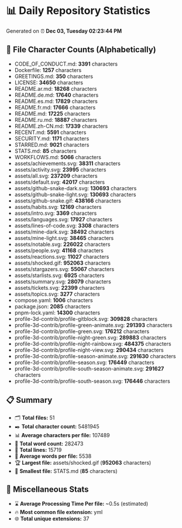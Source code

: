 # 📊 Daily Repository Statistics
Generated on ⏰ **Dec 03, Tuesday 02:23:44 PM**

## 📂 File Character Counts (Alphabetically)
- CODE_OF_CONDUCT.md: **3391** characters
- Dockerfile: **1257** characters
- GREETINGS.md: **350** characters
- LICENSE: **34650** characters
- README.ar.md: **18268** characters
- README.de.md: **17640** characters
- README.es.md: **17829** characters
- README.fr.md: **17666** characters
- README.md: **17225** characters
- README.ru.md: **18887** characters
- README.zh-CN.md: **17339** characters
- RECENT.md: **5591** characters
- SECURITY.md: **1171** characters
- STARRED.md: **9021** characters
- STATS.md: **85** characters
- WORKFLOWS.md: **5066** characters
- assets/achievements.svg: **38311** characters
- assets/activity.svg: **23995** characters
- assets/all.svg: **237209** characters
- assets/default.svg: **42017** characters
- assets/github-snake-dark.svg: **130693** characters
- assets/github-snake-light.svg: **130693** characters
- assets/github-snake.gif: **438166** characters
- assets/habits.svg: **12169** characters
- assets/intro.svg: **3369** characters
- assets/languages.svg: **17927** characters
- assets/lines-of-code.svg: **3308** characters
- assets/mine-dark.svg: **38492** characters
- assets/mine-light.svg: **38465** characters
- assets/notable.svg: **226022** characters
- assets/people.svg: **41168** characters
- assets/reactions.svg: **11027** characters
- assets/shocked.gif: **952063** characters
- assets/stargazers.svg: **55067** characters
- assets/starlists.svg: **6925** characters
- assets/summary.svg: **28079** characters
- assets/tickets.svg: **22399** characters
- assets/topics.svg: **3277** characters
- compose.yaml: **1006** characters
- package.json: **2085** characters
- pnpm-lock.yaml: **14300** characters
- profile-3d-contrib/profile-gitblock.svg: **309828** characters
- profile-3d-contrib/profile-green-animate.svg: **291393** characters
- profile-3d-contrib/profile-green.svg: **176212** characters
- profile-3d-contrib/profile-night-green.svg: **289883** characters
- profile-3d-contrib/profile-night-rainbow.svg: **484375** characters
- profile-3d-contrib/profile-night-view.svg: **290434** characters
- profile-3d-contrib/profile-season-animate.svg: **291630** characters
- profile-3d-contrib/profile-season.svg: **176449** characters
- profile-3d-contrib/profile-south-season-animate.svg: **291627** characters
- profile-3d-contrib/profile-south-season.svg: **176446** characters

## 📋 Summary
- 🗂️ **Total files:** 51
- ✒️ **Total character count:** 5481945
- 📊 **Average characters per file:** 107489
- 📝 **Total word count:** 282473
- 🧾 **Total lines:** 15719
- 📐 **Average words per file:** 5538
- 🏆 **Largest file:** assets/shocked.gif (**952063** characters)
- 🥉 **Smallest file:** STATS.md (**85** characters)

## 🌟 Miscellaneous Stats
- ⌛ **Average Processing Time Per file:** ~0.5s (estimated)
- 🔥 **Most common file extension:** yml
- 🌐 **Total unique extensions:** 37
